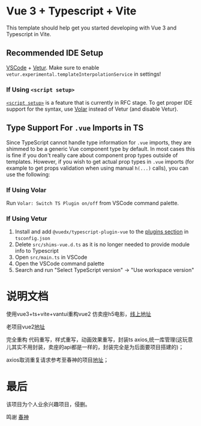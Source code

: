 # Vue 3 + Typescript + Vite

This template should help get you started developing with Vue 3 and Typescript in Vite.

## Recommended IDE Setup

[VSCode](https://code.visualstudio.com/) + [Vetur](https://marketplace.visualstudio.com/items?itemName=octref.vetur). Make sure to enable `vetur.experimental.templateInterpolationService` in settings!

### If Using `<script setup>`

[`<script setup>`](https://github.com/vuejs/rfcs/pull/227) is a feature that is currently in RFC stage. To get proper IDE support for the syntax, use [Volar](https://marketplace.visualstudio.com/items?itemName=johnsoncodehk.volar) instead of Vetur (and disable Vetur).

## Type Support For `.vue` Imports in TS

Since TypeScript cannot handle type information for `.vue` imports, they are shimmed to be a generic Vue component type by default. In most cases this is fine if you don't really care about component prop types outside of templates. However, if you wish to get actual prop types in `.vue` imports (for example to get props validation when using manual `h(...)` calls), you can use the following:

### If Using Volar

Run `Volar: Switch TS Plugin on/off` from VSCode command palette.

### If Using Vetur

1. Install and add `@vuedx/typescript-plugin-vue` to the [plugins section](https://www.typescriptlang.org/tsconfig#plugins) in `tsconfig.json`
2. Delete `src/shims-vue.d.ts` as it is no longer needed to provide module info to Typescript
3. Open `src/main.ts` in VSCode
4. Open the VSCode command palette
5. Search and run "Select TypeScript version" -> "Use workspace version"

# 说明文档

使用vue3+ts+vite+vantui重构vue2 仿卖座h5电影，[线上地址](https://films-zeta.vercel.app/)

老项目vue2[地址](https://github.com/ZhuAiQuan/vue-maizuo-resoure)

完全重构 代码重写，样式重写，动画效果重写，封装ts axios,统一库管理(这玩意儿其实不用封装，卖座的api都是一样的，封装完全是为后面要项目搭建的)；

axios取消重复请求参考至春神的项目[地址](https://github.com/xlz122/NeteaseCloudMusic/blob/master/src/utils/axios.ts)；


# 最后

该项目为个人业余兴趣项目，侵删。

鸣谢 [春神](https://github.com/xlz122)
